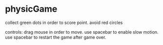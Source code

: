 # physicGame

collect green dots in order to score point.
avoid red circles

controls:
drag mouse in order to move.
use spacebar to enable slow motion.
use spacebar to restart the game after game over.

